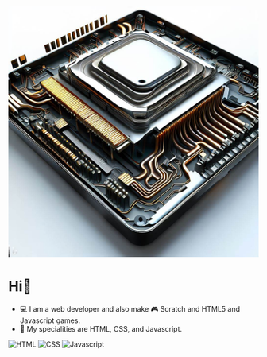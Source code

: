 <img src="./img/_46daaee7-c10f-4e2e-a1ee-3fa853683405.jfif">

# Hi👋
- 💻 I am a web developer and also make 🎮 Scratch and HTML5 and Javascript games.
- 📌 My specialities are HTML, CSS, and Javascript.

<img src="https://github.com/DevJesseCode/DevJesseCode/assets/81907733/074912bf-f341-49ec-a7ed-ae091201e356" width="30px" title="HTML">
<img src="https://github.com/DevJesseCode/DevJesseCode/assets/81907733/9e880e7a-b3c1-4649-997e-b6649b5e6fbf" width="30px" title="CSS">
<img src="https://github.com/DevJesseCode/DevJesseCode/assets/81907733/e2d4f961-e4d7-4a1b-a62a-91934cd06d7c" width="30px" title="Javascript">


<!---
WaysideBaker57/WaysideBaker57 is a ✨ special ✨ repository because its `README.md` (this file) appears on your GitHub profile.
You can click the Preview link to take a look at your changes.
--->
